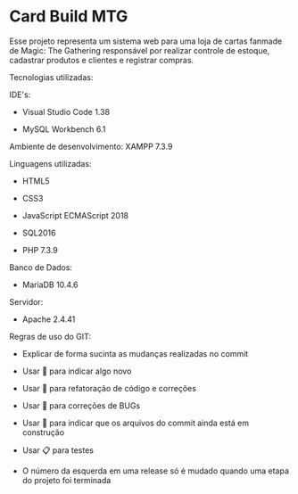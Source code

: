 # Card Build MTG

Esse projeto representa um sistema web para uma loja de cartas fanmade de Magic: The Gathering responsável por realizar controle de estoque, 
cadastrar produtos e clientes e registrar compras.

Tecnologias utilizadas: 

IDE's:

- Visual Studio Code 1.38

- MySQL Workbench 6.1

Ambiente de desenvolvimento: XAMPP 7.3.9

Linguagens utilizadas:

- HTML5

- CSS3

- JavaScript ECMAScript 2018

- SQL2016

- PHP 7.3.9

Banco de Dados:

- MariaDB 10.4.6

Servidor:

- Apache 2.4.41

Regras de uso do GIT:

- Explicar de forma sucinta as mudanças realizadas no commit

- Usar :rocket: para indicar algo novo

- Usar :hammer: para refatoração de código e correções

- Usar :bug: para correções de BUGs

- Usar :construction: para indicar que os arquivos do commit ainda está em construção

- Usar :clipboard: para testes

- O número da esquerda em uma release só é mudado quando uma etapa do projeto foi terminada
